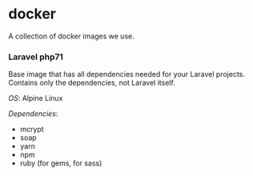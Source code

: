 # docker

A collection of docker images we use.

### Laravel php71

Base image that has all dependencies needed for your Laravel projects. Contains only the dependencies, not Laravel itself.

_OS_: Alpine Linux

_Dependencies_:

* mcrypt
* soap
* yarn
* npm
* ruby (for gems, for sass)
